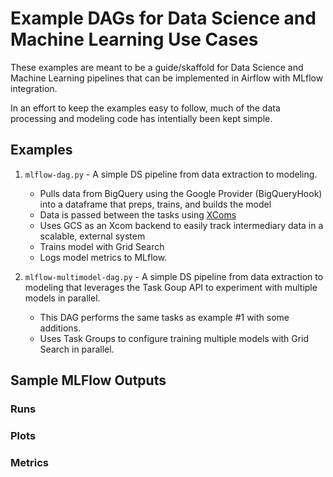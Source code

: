 # Example DAGs for Data Science and Machine Learning Use Cases

These examples are meant to be a guide/skaffold for Data Science and Machine Learning pipelines that can be implemented in Airflow with MLflow integration.

In an effort to keep the examples easy to follow, much of the data processing and modeling code has intentially been kept simple.

## Examples

1. `mlflow-dag.py` - A simple DS pipeline from data extraction to modeling.
    - Pulls data from BigQuery using the Google Provider (BigQueryHook) into a dataframe that preps, trains, and builds the model
    - Data is passed between the tasks using [XComs](https://airflow.apache.org/docs/apache-airflow/stable/concepts/xcoms.html)
    - Uses GCS as an Xcom backend to easily track intermediary data in a scalable, external system
    - Trains model with Grid Search
    - Logs model metrics to MLflow.

2. `mlflow-multimodel-dag.py` - A simple DS pipeline from data extraction to modeling that leverages the Task Goup API to experiment with multiple models in parallel.
    - This DAG performs the same tasks as example #1 with some additions. 
    - Uses Task Groups to configure training multiple models with Grid Search in parallel.



## Sample MLFlow Outputs

### Runs


### Plots


### Metrics


